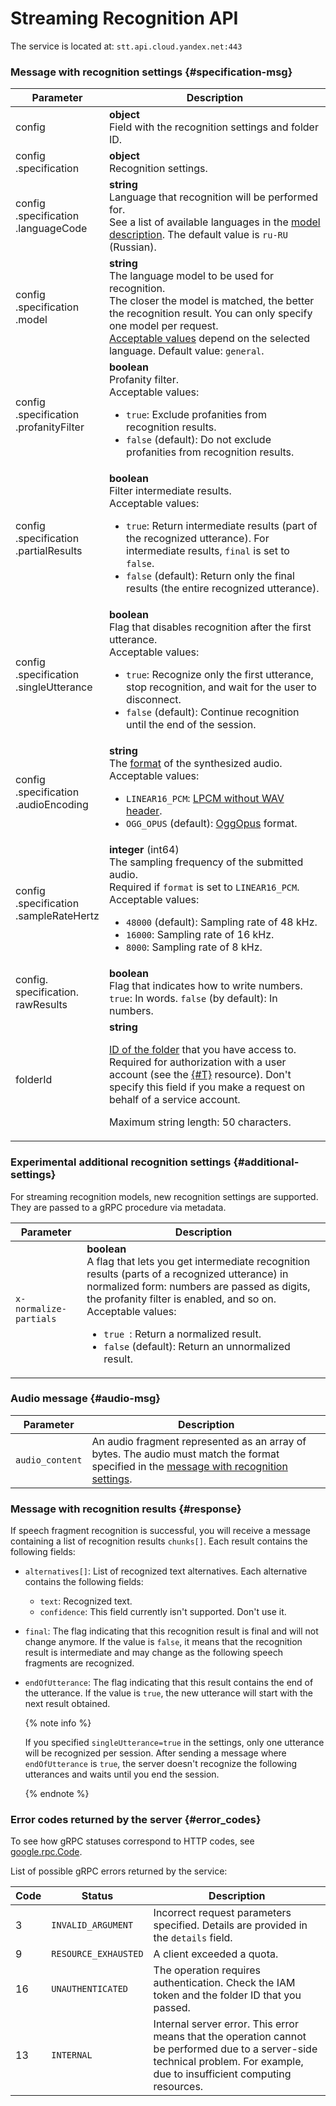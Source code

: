# Streaming Recognition API

The service is located at: `stt.api.cloud.yandex.net:443`

### Message with recognition settings {#specification-msg}

| Parameter | Description |
----- | -----
| config | **object**<br>Field with the recognition settings and folder ID. |
| config<br>.specification | **object**<br>Recognition settings. |
| config<br>.specification<br>.languageCode | **string**<br>Language that recognition will be performed for.<br/>See a list of available languages in the [model description](../models.md). The default value is `ru-RU` (Russian). |
| config<br>.specification<br>.model | **string**<br>The language model to be used for recognition.<br/>The closer the model is matched, the better the recognition result. You can only specify one model per request.<br/>[Acceptable values](../models.md) depend on the selected language. Default value: `general`. |
| config<br>.specification<br>.profanityFilter | **boolean**<br>Profanity filter.<br/>Acceptable values:<ul><li>`true`: Exclude profanities from recognition results.</li><li>`false` (default): Do not exclude profanities from recognition results.</li></ul> |
| config<br>.specification<br>.partialResults | **boolean**<br>Filter intermediate results.<br/>Acceptable values:<ul><li>`true`: Return intermediate results (part of the recognized utterance). For intermediate results, `final` is set to `false`.</li><li>`false` (default): Return only the final results (the entire recognized utterance). |
| config<br>.specification<br>.singleUtterance | **boolean**<br>Flag that disables recognition after the first utterance.<br/>Acceptable values:<ul><li>`true`: Recognize only the first utterance, stop recognition, and wait for the user to disconnect.</li><li>`false` (default): Continue recognition until the end of the session.</li></ul> |
| config<br>.specification<br>.audioEncoding | **string**<br>The [format](../../formats.md) of the synthesized audio.<br/>Acceptable values:<ul><li>`LINEAR16_PCM`: [LPCM without WAV header](../../formats.md#lpcm).</li><li>`OGG_OPUS` (default): [OggOpus](../../formats.md#oggopus) format.</li></ul> |
| config<br>.specification<br>.sampleRateHertz | **integer** (int64)<br>The sampling frequency of the submitted audio.<br/>Required if `format` is set to `LINEAR16_PCM`. Acceptable values:<ul><li>`48000` (default): Sampling rate of 48 kHz.</li><li>`16000`: Sampling rate of 16 kHz.</li><li>`8000`: Sampling rate of 8 kHz.</li></ul> |
| config.<br>specification.<br>rawResults | **boolean** <br>Flag that indicates how to write numbers. `true`: In words. `false` (by default): In numbers. |
| folderId | **string**<br><p>[ID of the folder](../../../resource-manager/operations/folder/get-id.md) that you have access to. Required for authorization with a user account (see the [{#T}](../../api-ref/authentication.md) resource). Don't specify this field if you make a request on behalf of a service account.</p> <p>Maximum string length: 50 characters.</p> |

### Experimental additional recognition settings {#additional-settings}

For streaming recognition models, new recognition settings are supported. They are passed to a gRPC procedure via metadata.

| Parameter | Description |
----- | -----
| `x-normalize-partials` | **boolean**<br>A flag that lets you get intermediate recognition results (parts of a recognized utterance) in normalized form: numbers are passed as digits, the profanity filter is enabled, and so on.<br>Acceptable values:<ul><li>`true `: Return a normalized result.</li><li>`false` (default): Return an unnormalized result. |

### Audio message {#audio-msg}

| Parameter | Description |
----- | -----
| `audio_content` | An audio fragment represented as an array of bytes. The audio must match the format specified in the [message with recognition settings](#specification-msg). |


### Message with recognition results {#response}

If speech fragment recognition is successful, you will receive a message containing a list of recognition results `chunks[]`. Each result contains the following fields:

* `alternatives[]`: List of recognized text alternatives. Each alternative contains the following fields:
   * `text`: Recognized text.
   * `confidence`: This field currently isn't supported. Don't use it.
* `final`: The flag indicating that this recognition result is final and will not change anymore. If the value is `false`, it means that the recognition result is intermediate and may change as the following speech fragments are recognized.
* `endOfUtterance`: The flag indicating that this result contains the end of the utterance. If the value is `true`, the new utterance will start with the next result obtained.

   {% note info %}

   If you specified `singleUtterance=true` in the settings, only one utterance will be recognized per session. After sending a message where `endOfUtterance` is `true`, the server doesn't recognize the following utterances and waits until you end the session.

   {% endnote %}

### Error codes returned by the server {#error_codes}

To see how gRPC statuses correspond to HTTP codes, see [google.rpc.Code](https://github.com/googleapis/googleapis/blob/master/google/rpc/code.proto).

List of possible gRPC errors returned by the service:

| Code | Status | Description |
----- | ----- | -----
| 3 | `INVALID_ARGUMENT` | Incorrect request parameters specified. Details are provided in the `details` field. |
| 9 | `RESOURCE_EXHAUSTED` | A client exceeded a quota. |
| 16 | `UNAUTHENTICATED` | The operation requires authentication. Check the IAM token and the folder ID that you passed. |
| 13 | `INTERNAL` | Internal server error. This error means that the operation cannot be performed due to a server-side technical problem. For example, due to insufficient computing resources. |
